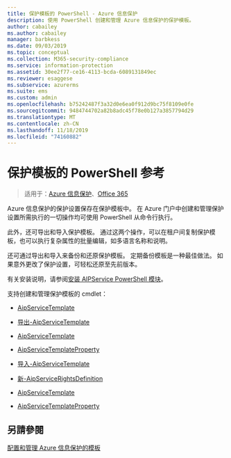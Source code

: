 ```yaml
---
title: 保护模板的 PowerShell - Azure 信息保护
description: 使用 PowerShell 创建和管理 Azure 信息保护的保护模板。
author: cabailey
ms.author: cabailey
manager: barbkess
ms.date: 09/03/2019
ms.topic: conceptual
ms.collection: M365-security-compliance
ms.service: information-protection
ms.assetid: 30ee2f77-ce16-4113-bcda-6089131849ec
ms.reviewer: esaggese
ms.subservice: azurerms
ms.suite: ems
ms.custom: admin
ms.openlocfilehash: b75242487f3a32d0e6ea0f912d9bc75f8109e0fe
ms.sourcegitcommit: 9484744702a82b8adc45f78e0b127a3857794d29
ms.translationtype: MT
ms.contentlocale: zh-CN
ms.lasthandoff: 11/18/2019
ms.locfileid: "74160882"
---
```

# <a name="powershell-reference-for-protection-templates"></a>保护模板的 PowerShell 参考

>适用于：[Azure 信息保护](https://azure.microsoft.com/pricing/details/information-protection)、[Office 365](https://download.microsoft.com/download/E/C/F/ECF42E71-4EC0-48FF-AA00-577AC14D5B5C/Azure_Information_Protection_licensing_datasheet_EN-US.pdf)

Azure 信息保护的保护设置保存在保护模板中。 在 Azure 门户中创建和管理保护设置所需执行的一切操作均可使用 PowerShell 从命令行执行。 

此外，还可导出和导入保护模板。 通过这两个操作，可以在租户间复制保护模板，也可以执行复杂属性的批量编辑，如多语言名称和说明。

还可通过导出和导入来备份和还原保护模板。 定期备份模板是一种最佳做法。 如果意外更改了保护设置，可轻松还原至先前版本。

有关安装说明，请参阅[安装 AIPService PowerShell 模块](install-powershell.md)。

支持创建和管理保护模板的 cmdlet：

- [AipServiceTemplate](/powershell/module/aipservice/add-aipservicetemplate)

- [导出-AipServiceTemplate](/powershell/module/aipservice/export-aipservicetemplate)

- [AipServiceTemplate](/powershell/module/aipservice/get-aipservicetemplate)

- [AipServiceTemplateProperty](/powershell/module/aipservice/get-aipservicetemplateproperty)

- [导入-AipServiceTemplate](/powershell/module/aipservice/import-aipservicetpd)

- [新-AipServiceRightsDefinition](/powershell/module/aipservice/new-aipservicerightsdefinition)

- [AipServiceTemplate](/powershell/module/aipservice/remove-aipservicetemplate)

- [AipServiceTemplateProperty](/powershell/module/aipservice/set-aipservicetemplateproperty)



## <a name="see-also"></a>另請參閱
[配置和管理 Azure 信息保护的模板](configure-policy-templates.md)

